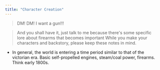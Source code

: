 ```yaml
---
title: "Character Creation"
---
```

> DM! DM! I want a gun!!!

> And you shall have it, just talk to me because there's some specific lore about firearms that becomes important
While you make your characters and backstory, please keep these notes in mind.
* In general, the world is entering a time period similar to that of the victorian era. Basic self-propelled engines, steam/coal power, firearms. Think early 1800s.